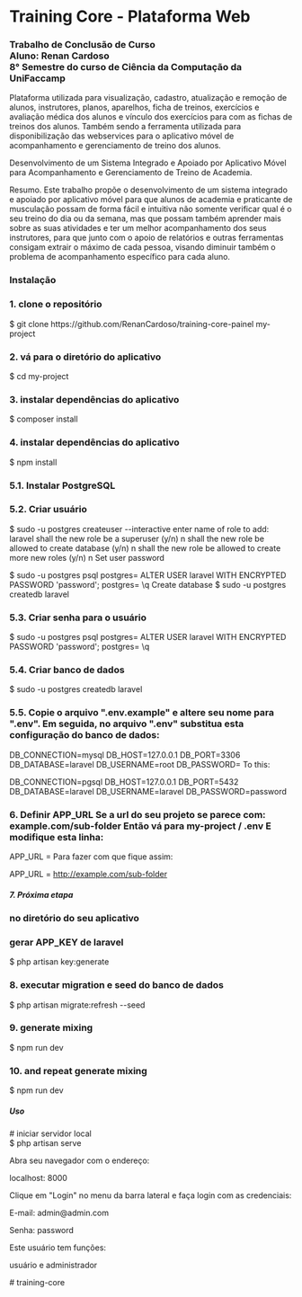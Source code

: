# Training Core - Plataforma Web
<h3>Trabalho de Conclusão de Curso<br>
Aluno: Renan Cardoso<br>
8° Semestre do curso de Ciência da Computação da UniFaccamp 
</h3> 

Plataforma utilizada para visualização, cadastro, atualização e remoção de alunos, instrutores, planos, aparelhos,
ficha de treinos, exercícios e avaliação médica dos alunos e vínculo dos exercícios para com as fichas de treinos dos alunos.
Também sendo a ferramenta utilizada para disponibilização das webservices para o aplicativo móvel  de acompanhamento
e gerenciamento de treino dos alunos.

Desenvolvimento de um Sistema Integrado e Apoiado por
Aplicativo Móvel para Acompanhamento e Gerenciamento de
Treino de Academia.

Resumo. Este trabalho propõe o desenvolvimento de um sistema integrado e apoiado por aplicativo móvel para que alunos de academia e praticante de musculação possam de forma fácil e intuitiva não somente verificar qual é o seu treino do dia ou da semana, mas que possam também aprender mais sobre as suas atividades e ter um melhor acompanhamento dos seus instrutores, para que junto com o apoio de relatórios e outras ferramentas consigam extrair o máximo de cada pessoa, visando diminuir também o problema de acompanhamento específico para cada aluno.

<h3>Instalação</h3> 

<h3> 1. clone o repositório </h3>
$ git clone https://github.com/RenanCardoso/training-core-painel my-project

<h3> 2. vá para o diretório do aplicativo </h3>
$ cd my-project

<h3> 3. instalar dependências do aplicativo </h3>
$ composer install

<h3> 4. instalar dependências do aplicativo </h3>
$ npm install

<h3> 5.1. Instalar PostgreSQL </h3>

<h3> 5.2. Criar usuário </h3>

$ sudo -u postgres createuser --interactive
enter name of role to add: laravel
shall the new role be a superuser (y/n) n
shall the new role be allowed to create database (y/n) n
shall the new role be allowed to create more new roles (y/n) n
Set user password

$ sudo -u postgres psql
postgres= ALTER USER laravel WITH ENCRYPTED PASSWORD 'password';
postgres= \q
Create database
$ sudo -u postgres createdb laravel

<h3> 5.3. Criar senha para o usuário </h3>
$ sudo -u postgres psql
postgres= ALTER USER laravel WITH ENCRYPTED PASSWORD 'password';
postgres= \q

<h3> 5.4. Criar banco de dados </h3>
$ sudo -u postgres createdb laravel

<h3> 5.5. Copie o arquivo ".env.example" e altere seu nome para ".env". Em seguida, no arquivo ".env" substitua esta configuração do banco de dados: </h3>
DB_CONNECTION=mysql
DB_HOST=127.0.0.1
DB_PORT=3306
DB_DATABASE=laravel
DB_USERNAME=root
DB_PASSWORD=
To this:

DB_CONNECTION=pgsql
DB_HOST=127.0.0.1
DB_PORT=5432
DB_DATABASE=laravel
DB_USERNAME=laravel
DB_PASSWORD=password

<h3> 6. Definir APP_URL
Se a url do seu projeto se parece com: example.com/sub-folder Então vá para my-project / .env E modifique esta linha: 
 </h3>
APP_URL =
Para fazer com que fique assim:

APP_URL = http://example.com/sub-folder

<h5>7. Próxima etapa</h5> 

<h3> no diretório do seu aplicativo </h3>
<h3> gerar APP_KEY de laravel </h3>
$ php artisan key:generate

<h3> 8. executar migration e seed do banco de dados  </h3>
$ php artisan migrate:refresh --seed

<h3> 9. generate mixing </h3>
$ npm run dev

<h3> 10. and repeat generate mixing </h3>
$ npm run dev

<h5>Uso</h5> 
# iniciar servidor local <br>
$ php artisan serve

<p> Abra seu navegador com o endereço:  </p>
<p> localhost: 8000 </p>

<p> Clique em "Login" no menu da barra lateral e faça login com as credenciais: </p>
<p> E-mail: admin@admin.com </p>
<p> Senha: password </p>

<p> Este usuário tem funções: </p>
<p> usuário e administrador </p># training-core
